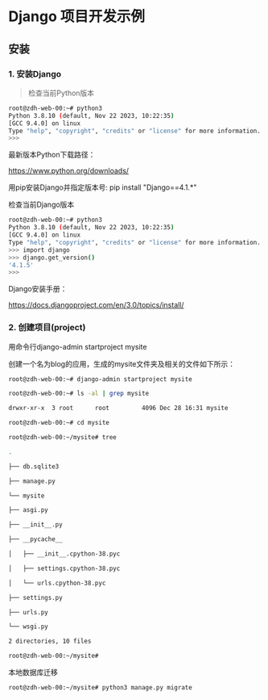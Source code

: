 # Django 项目开发示例
## 安装
### 1. 安装Django
> 检查当前Python版本
```bash
root@zdh-web-00:~# python3
Python 3.8.10 (default, Nov 22 2023, 10:22:35) 
[GCC 9.4.0] on linux
Type "help", "copyright", "credits" or "license" for more information.
>>> 
```
最新版本Python下载路径：

https://www.python.org/downloads/

用pip安装Django并指定版本号: pip install "Django==4.1.*"

检查当前Django版本
```bash
root@zdh-web-00:~# python3
Python 3.8.10 (default, Nov 22 2023, 10:22:35) 
[GCC 9.4.0] on linux
Type "help", "copyright", "credits" or "license" for more information.
>>> import django
>>> django.get_version()
'4.1.5'
>>> 
```
Django安装手册：

https://docs.djangoproject.com/en/3.0/topics/install/

### 2. 创建项目(project)
用命令行django-admin startproject mysite

创建一个名为blog的应用，生成的mysite文件夹及相关的文件如下所示：

```bash
root@zdh-web-00:~# django-admin startproject mysite

root@zdh-web-00:~# ls -al | grep mysite

drwxr-xr-x  3 root      root         4096 Dec 28 16:31 mysite

root@zdh-web-00:~# cd mysite

root@zdh-web-00:~/mysite# tree

.

├── db.sqlite3

├── manage.py

└── mysite

├── asgi.py

├── __init__.py

├── __pycache__

│   ├── __init__.cpython-38.pyc

│   ├── settings.cpython-38.pyc

│   └── urls.cpython-38.pyc

├── settings.py

├── urls.py

└── wsgi.py

2 directories, 10 files

root@zdh-web-00:~/mysite#
```
本地数据库迁移
```bash
root@zdh-web-00:~/mysite# python3 manage.py migrate
```
